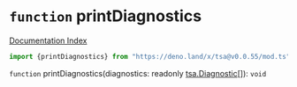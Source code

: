 # `function` printDiagnostics

[Documentation Index](../README.md)

```ts
import {printDiagnostics} from "https://deno.land/x/tsa@v0.0.55/mod.ts"
```

`function` printDiagnostics(diagnostics: readonly [tsa.Diagnostic](../interface.Diagnostic/README.md)\[]): `void`

